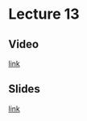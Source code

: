 # Lecture 13

## Video

[link](https://drive.google.com/file/d/1jQqK6YKn2Ap-ATxrG9JMs3eHZpSIY66K/view)

## Slides

[link](https://drive.google.com/file/d/1aXMEGSa4Dlp8CfqRqGvGaBniNAiHbK4S/view?usp=sharing)
